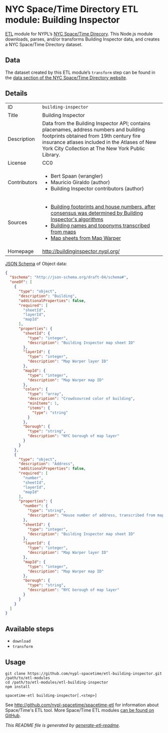 # NYC Space/Time Directory ETL module: Building Inspector

[ETL](https://en.wikipedia.org/wiki/Extract,_transform,_load) module for NYPL’s [NYC Space/Time Direcory](http://spacetime.nypl.org/). This Node.js module downloads, parses, and/or transforms Building Inspector data, and creates a NYC Space/Time Directory dataset.


## Data

The dataset created by this ETL module’s `transform` step can be found in the [data section of the NYC Space/Time Directory website](http://spacetime.nypl.org/#data-building-inspector).

## Details

<table>
<tbody>

<tr>
<td>ID</td>
<td><code>building-inspector</code></td>
</tr>

<tr>
<td>Title</td>
<td>Building Inspector</td>
</tr>

<tr>
<td>Description</td>
<td>Data from the Building Inspector API; contains placenames, address numbers and building footprints obtained from 19th century fire insurance atlases included in the Atlases of New York City Collection at The New York Public Library.</td>
</tr>

<tr>
<td>License</td>
<td>CC0</td>
</tr>

<tr>
<td>Contributors</td>
<td><ul><li>Bert Spaan (wrangler)</li><li>Mauricio Giraldo (author)</li><li>Building Inspector contributors (author)</li></ul></td>
</tr>

<tr>
<td>Sources</td>
<td><ul><li><a href="http://buildinginspector.nypl.org/api/consolidated/">Building footprints and house numbers, after consensus was determined by Building Inspector's algorithms</a></li><li><a href="http://buildinginspector.nypl.org/api/toponyms">Building names and toponyms transcribed from maps</a></li><li><a href="http://buildinginspector.nypl.org/api/sheets/">Map sheets from Map Warper</a></li></ul></td>
</tr>

<tr>
<td>Homepage</td>
<td><a href="http://buildinginspector.nypl.org/">http://buildinginspector.nypl.org/</a></td>
</tr>
</tbody>
</table>

[JSON Schema](http://json-schema.org/) of Object data:

```json
{
  "$schema": "http://json-schema.org/draft-04/schema#",
  "oneOf": [
    {
      "type": "object",
      "description": "Building",
      "additionalProperties": false,
      "required": [
        "sheetId",
        "layerId",
        "mapId"
      ],
      "properties": {
        "sheetId": {
          "type": "integer",
          "description": "Building Inspector map sheet ID"
        },
        "layerId": {
          "type": "integer",
          "description": "Map Warper layer ID"
        },
        "mapId": {
          "type": "integer",
          "description": "Map Warper map ID"
        },
        "colors": {
          "type": "array",
          "description": "Crowdsourced color of building",
          "minItems": 1,
          "items": {
            "type": "string"
          }
        },
        "borough": {
          "type": "string",
          "description": "NYC borough of map layer"
        }
      }
    },
    {
      "type": "object",
      "description": "Address",
      "additionalProperties": false,
      "required": [
        "number",
        "sheetId",
        "layerId",
        "mapId"
      ],
      "properties": {
        "number": {
          "type": "string",
          "description": "House number of address, transcribed from map"
        },
        "sheetId": {
          "type": "integer",
          "description": "Building Inspector map sheet ID"
        },
        "layerId": {
          "type": "integer",
          "description": "Map Warper layer ID"
        },
        "mapId": {
          "type": "integer",
          "description": "Map Warper map ID"
        },
        "borough": {
          "type": "string",
          "description": "NYC borough of map layer"
        }
      }
    }
  ]
}
```

## Available steps

  - `download`
  - `transform`

## Usage

```
git clone https://github.com/nypl-spacetime/etl-building-inspector.git /path/to/etl-modules
cd /path/to/etl-modules/etl-building-inspector
npm install

spacetime-etl building-inspector[.<step>]
```

See http://github.com/nypl-spacetime/spacetime-etl for information about Space/Time's ETL tool. More Space/Time ETL modules [can be found on GitHub](https://github.com/search?utf8=%E2%9C%93&q=org%3Anypl-spacetime+etl-&type=Repositories&ref=advsearch&l=&l=).

_This README file is generated by [generate-etl-readme](https://github.com/nypl-spacetime/generate-etl-readme)._
